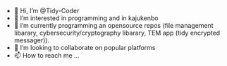 - 👋 Hi, I’m @Tidy-Coder
- 👀 I’m interested in programming and in kajukenbo
- 🌱 I’m currently programming an opensource repos (file management libarary, cybersecurity/cryptography libarary, TEM app (tidy encrypted messager)).
- 💞️ I’m looking to collaborate on popular platforms
- 📫 How to reach me ...
